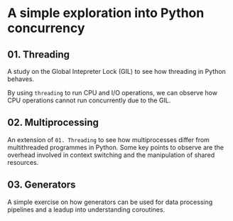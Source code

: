# A simple exploration into Python concurrency

## 01. Threading

A study on the Global Intepreter Lock (GIL) to see how threading in Python behaves.   

By using `threading` to run CPU and I/O operations, we can observe how CPU operations cannot run concurrently due to the GIL.

## 02. Multiprocessing
An extension of `01. Threading` to see how multiprocesses differ from multithreaded programmes in Python. Some key points to observe are the overhead involved in context switching and the manipulation of shared resources.

## 03. Generators
A simple exercise on how generators can be used for data processing pipelines and a leadup into understanding coroutines.